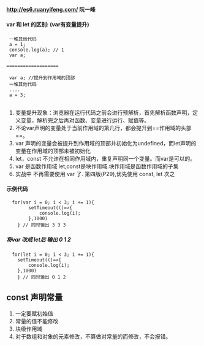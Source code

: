 #### http://es6.ruanyifeng.com/ 阮一峰
#### var 和 let 的区别: (var有变量提升)

```
 一堆其他代码
 a = 1;
 console.log(a); // 1
 var a;
 
===================
 
 var a; //提升到作用域的顶部
 一堆其他代码
 ....
 a = 3;
 
```

1.  变量提升现象：浏览器在运行代码之前会进行预解析，首先解析函数声明，定义变量，解析完之后再对函数、变量进行运行、赋值等。
2.  不论var声明的变量处于当前作用域的第几行，都会提升到==作用域的头部==。
3.  var 声明的变量会被提升到作用域的顶部并初始化为undefined，而let声明的变量在作用域的顶部未被初始化
4.  let，const 不允许在相同作用域内，重复声明同一个变量。而var是可以的。
5.  var 是函数作用域 let,const是块作用域.块作用域是函数作用域的子集
6.  实战中 不再需要使用 var 了. 第四版(P29),优先使用 const, let 次之

#### 示例代码

      for(var i = 0; i < 3; i += 1){
            setTimeout(()=>{
                console.log(i);
            },1000)
        } // 同时输出 3 3 3

##### 将var 改成 let后 输出 0 1 2

```
  for(let i = 0; i < 3; i += 1){
    setTimeout(()=>{
        console.log(i);
    },1000)
    } // 同时输出 0 1 2

```

## const 声明常量

1.  一定要赋初始值
2.  常量的值不能修改
3.  块级作用域
4.  对于数组和对象的元素修改，不算做对常量的而修改，不会报错。

